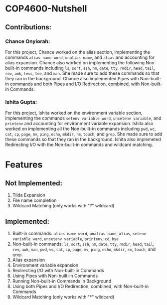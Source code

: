 # COP4600-Nutshell

## Contributions:

### Chance Onyiorah: 
For this project, Chance worked on the alias section, implementing the commands `alias name word`, `unalias name`, and `alias` and accounting for alias expansion. Chance also worked on implementing the following Non-built-in commands including `ls`, `sort`, `ssh`, `nm`, `date`, `tty`, `rmdir`, `head`, `tail`, `rev`, `awk`, `less`, `tee`, and `man`. She made sure to add these commands so that they ran in the background. Chance also implemented Pipes with Non-built-in commands and both Pipes and I/O Redirection, combined, with Non-built-in Commands.

### Ishita Gupta:
For this project, Ishita worked on the environment variable section, implementing the commands `setenv variable word`, `unsetenv variable`, and `printenv` and accounting for environment variable expansion. Ishita also worked on implementing all the Non-built-in commands including `pwd`, `wc`, `cat`, `cp`, `page`, `mv`, `ping`, `echo`, `mkdir`, `rm`, `touch`, and `grep`. She made sure to add these commands so that they ran in the background. Ishita also implemeted Redirecting I/O with the Non-built-in commands and wildcard matching. 

# Features

## Not Implemented:

1) Tilda Expansion
2) File name completion
3) Wildcard Matching (only works with "?" wildcard)

## Implemented:

1) Built-in commands: `alias name word`, `unalias name`, `alias`, `setenv variable word`, `unsetenv variable`, `printenv`, `cd`, `bye`
2) Non-built-in commands: `ls`, `sort`, `ssh`, `nm`, `date`, `tty`, `rmdir`, `head`, `tail`, `rev`, `awk`, `man`, `pwd`, `wc`, `cat`, `cp`, `page`, `mv`, `ping`, `echo`, `mkdir`, `rm`, `touch`, and `grep`. 
3) Alias expansion
4) Environment variable expansion
5) Redirecting I/O with Non-built-in Commands
6) Using Pipes with Non-built-in Commands
7) Running Non-built-in Commands in Background
8) Using both Pipes and I/O Redirection, combined, with Non-built-in Commands
9) Wildcard Matching (only works with "*" wildcard)
